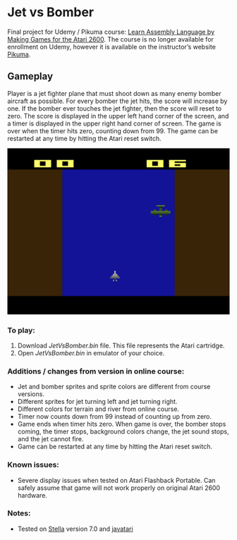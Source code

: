 # Jet vs Bomber
Final project for Udemy / Pikuma course: [Learn Assembly Language by Making Games for the Atari 2600](https://www.udemy.com/certificate/UC-3caa9f73-33e6-4dba-8724-6d7a6a758c64/). The course is no longer available for enrollment on Udemy, however it is available on the instructor’s website [Pikuma](https://pikuma.com/courses/learn-assembly-language-programming-atari-2600-games). 

## Gameplay 
Player is a jet fighter plane that must shoot down as many enemy bomber aircraft as possible. For every bomber the jet hits, the score will increase by one. If the bomber ever touches the jet fighter, then the score will reset to zero. The score is displayed in the upper left hand corner of the screen, and a timer is displayed in the upper right hand corner of screen. The game is over when the timer hits zero, counting down from 99. The game can be restarted at any time by hitting the Atari reset switch. 

![Screenshot of Jet vs Bomber game](Screenshot.png)

### To play:
1. Download *JetVsBomber.bin* file. This file represents the Atari cartridge. 
2. Open *JetVsBomber.bin* in emulator of your choice. 

### Additions / changes from version in online course:
- Jet and bomber sprites and sprite colors are different from course versions. 
- Different sprites for jet turning left and jet turning right. 
- Different colors for terrain and river from online course.
- Timer now counts down from 99 instead of counting up from zero.
- Game ends when timer hits zero. When game is over, the bomber stops coming, the timer stops, background colors change, the jet sound stops, and the jet cannot fire.
- Game can be restarted at any time by hitting the Atari reset switch. 


### Known issues:
- Severe display issues when tested on Atari Flashback Portable. Can safely assume that game will not work properly on original Atari 2600 hardware.

### Notes:
- Tested on [Stella](https://stella-emu.github.io/) version 7.0 and [javatari](https://javatari.org/)
